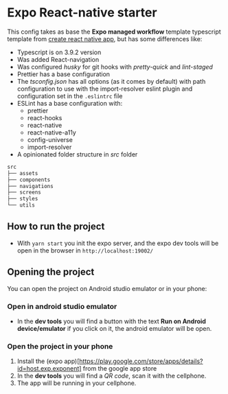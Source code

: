 # Expo React-native starter

This config takes as base the **Expo managed workflow** template typescript template from [create react native app](https://github.com/expo/create-react-native-app), but has some differences like:

* Typescript is on 3.9.2 version
* Was added React-navigation
* Was configured *husky* for git hooks with *pretty-quick* and *lint-staged*
* Prettier has a base configuration
* The *tsconfig.json* has all options (as it comes by default) with path configuration to use with the import-resolver eslint plugin and configuration set in the `.eslintrc` file
* ESLint has a base configuration with:
  *  prettier
  *  react-hooks
  *  react-native
  *  react-native-a11y
  *  config-universe
  *  import-resolver
* A opinionated folder structure in *src* folder
```bash
src
├── assets
├── components
├── navigations
├── screens
├── styles
└── utils
```

## How to run the project
* With `yarn start` you init the expo server, and the expo dev tools will be open in the browser in `http://localhost:19002/`

## Opening the project
You can open the project on Android studio emulator or in your phone:

### Open in android studio emulator
* In the **dev tools** you will find a button with the text **Run on Android device/emulator** if you click on it, the android emulator will be open.

### Open the project in your phone
1. Install the (expo app)[https://play.google.com/store/apps/details?id=host.exp.exponent] from the google app store
2. In the **dev tools** you will find a *QR code*, scan it with the cellphone.
3. The app will be running in your cellphone.
